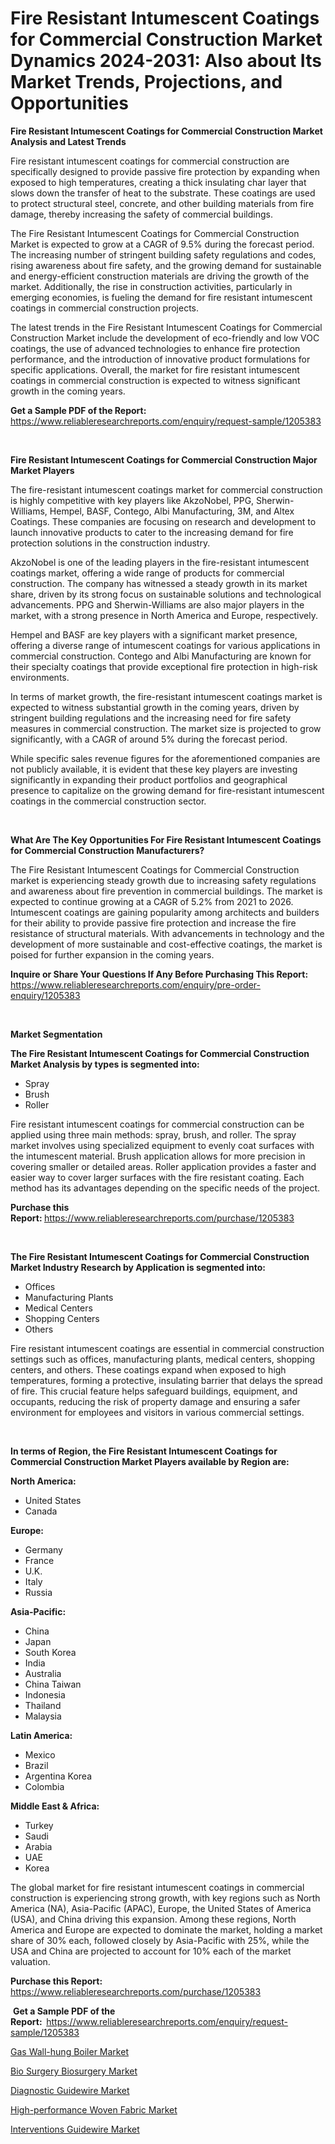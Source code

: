 <p><h1>Fire Resistant Intumescent Coatings for Commercial Construction Market Dynamics 2024-2031: Also about Its Market Trends, Projections, and Opportunities</h1></p><p><strong>Fire Resistant Intumescent Coatings for Commercial Construction Market Analysis and Latest Trends</strong></p>
<p><p>Fire resistant intumescent coatings for commercial construction are specifically designed to provide passive fire protection by expanding when exposed to high temperatures, creating a thick insulating char layer that slows down the transfer of heat to the substrate. These coatings are used to protect structural steel, concrete, and other building materials from fire damage, thereby increasing the safety of commercial buildings.</p><p>The Fire Resistant Intumescent Coatings for Commercial Construction Market is expected to grow at a CAGR of 9.5% during the forecast period. The increasing number of stringent building safety regulations and codes, rising awareness about fire safety, and the growing demand for sustainable and energy-efficient construction materials are driving the growth of the market. Additionally, the rise in construction activities, particularly in emerging economies, is fueling the demand for fire resistant intumescent coatings in commercial construction projects.</p><p>The latest trends in the Fire Resistant Intumescent Coatings for Commercial Construction Market include the development of eco-friendly and low VOC coatings, the use of advanced technologies to enhance fire protection performance, and the introduction of innovative product formulations for specific applications. Overall, the market for fire resistant intumescent coatings in commercial construction is expected to witness significant growth in the coming years.</p></p>
<p><strong>Get a Sample PDF of the Report:&nbsp;</strong> <a href="https://www.reliableresearchreports.com/enquiry/request-sample/1205383">https://www.reliableresearchreports.com/enquiry/request-sample/1205383</a></p>
<p>&nbsp;</p>
<p><strong>Fire Resistant Intumescent Coatings for Commercial Construction Major Market Players</strong></p>
<p><p>The fire-resistant intumescent coatings market for commercial construction is highly competitive with key players like AkzoNobel, PPG, Sherwin-Williams, Hempel, BASF, Contego, Albi Manufacturing, 3M, and Altex Coatings. These companies are focusing on research and development to launch innovative products to cater to the increasing demand for fire protection solutions in the construction industry.</p><p>AkzoNobel is one of the leading players in the fire-resistant intumescent coatings market, offering a wide range of products for commercial construction. The company has witnessed a steady growth in its market share, driven by its strong focus on sustainable solutions and technological advancements. PPG and Sherwin-Williams are also major players in the market, with a strong presence in North America and Europe, respectively.</p><p>Hempel and BASF are key players with a significant market presence, offering a diverse range of intumescent coatings for various applications in commercial construction. Contego and Albi Manufacturing are known for their specialty coatings that provide exceptional fire protection in high-risk environments.</p><p>In terms of market growth, the fire-resistant intumescent coatings market is expected to witness substantial growth in the coming years, driven by stringent building regulations and the increasing need for fire safety measures in commercial construction. The market size is projected to grow significantly, with a CAGR of around 5% during the forecast period.</p><p>While specific sales revenue figures for the aforementioned companies are not publicly available, it is evident that these key players are investing significantly in expanding their product portfolios and geographical presence to capitalize on the growing demand for fire-resistant intumescent coatings in the commercial construction sector.</p></p>
<p>&nbsp;</p>
<p><strong>What Are The Key Opportunities For Fire Resistant Intumescent Coatings for Commercial Construction Manufacturers?</strong></p>
<p><p>The Fire Resistant Intumescent Coatings for Commercial Construction market is experiencing steady growth due to increasing safety regulations and awareness about fire prevention in commercial buildings. The market is expected to continue growing at a CAGR of 5.2% from 2021 to 2026. Intumescent coatings are gaining popularity among architects and builders for their ability to provide passive fire protection and increase the fire resistance of structural materials. With advancements in technology and the development of more sustainable and cost-effective coatings, the market is poised for further expansion in the coming years.</p></p>
<p><strong>Inquire or Share Your Questions If Any Before Purchasing This Report:</strong> <a href="https://www.reliableresearchreports.com/enquiry/pre-order-enquiry/1205383">https://www.reliableresearchreports.com/enquiry/pre-order-enquiry/1205383</a></p>
<p>&nbsp;</p>
<p><strong>Market Segmentation</strong></p>
<p><strong>The Fire Resistant Intumescent Coatings for Commercial Construction Market Analysis by types is segmented into:</strong></p>
<p><ul><li>Spray</li><li>Brush</li><li>Roller</li></ul></p>
<p><p>Fire resistant intumescent coatings for commercial construction can be applied using three main methods: spray, brush, and roller. The spray market involves using specialized equipment to evenly coat surfaces with the intumescent material. Brush application allows for more precision in covering smaller or detailed areas. Roller application provides a faster and easier way to cover larger surfaces with the fire resistant coating. Each method has its advantages depending on the specific needs of the project.</p></p>
<p><strong>Purchase this Report:&nbsp;</strong><a href="https://www.reliableresearchreports.com/purchase/1205383">https://www.reliableresearchreports.com/purchase/1205383</a></p>
<p>&nbsp;</p>
<p><strong>The Fire Resistant Intumescent Coatings for Commercial Construction Market Industry Research by Application is segmented into:</strong></p>
<p><ul><li>Offices</li><li>Manufacturing Plants</li><li>Medical Centers</li><li>Shopping Centers</li><li>Others</li></ul></p>
<p><p>Fire resistant intumescent coatings are essential in commercial construction settings such as offices, manufacturing plants, medical centers, shopping centers, and others. These coatings expand when exposed to high temperatures, forming a protective, insulating barrier that delays the spread of fire. This crucial feature helps safeguard buildings, equipment, and occupants, reducing the risk of property damage and ensuring a safer environment for employees and visitors in various commercial settings.</p></p>
<p>&nbsp;</p>
<p><strong>In terms of Region, the Fire Resistant Intumescent Coatings for Commercial Construction Market Players available by Region are:</strong></p>
<p>
    <p> <strong> North America: </strong>
        <ul>
            <li>United States</li>
            <li>Canada</li>
        </ul>
        </p> 
    <p> <strong> Europe: </strong>
        <ul>
            <li>Germany</li>
            <li>France</li>
            <li>U.K.</li>
            <li>Italy</li>
            <li>Russia</li>
        </ul>
        </p> 
    <p> <strong> Asia-Pacific: </strong>
        <ul>
            <li>China</li>
            <li>Japan</li>
            <li>South Korea</li>
            <li>India</li>
            <li>Australia</li>
            <li>China Taiwan</li>
            <li>Indonesia</li>
            <li>Thailand</li>
            <li>Malaysia</li>
        </ul>
        </p> 
    <p> <strong> Latin America: </strong>
        <ul>
            <li>Mexico</li>
            <li>Brazil</li>
            <li>Argentina Korea</li>
            <li>Colombia</li>
        </ul>
        </p> 
    <p> <strong> Middle East & Africa: </strong>
        <ul>
            <li>Turkey</li>
            <li>Saudi</li>
            <li>Arabia</li>
            <li>UAE</li>
            <li>Korea</li>
        </ul>
    </p>
    </p>
<p><p>The global market for fire resistant intumescent coatings in commercial construction is experiencing strong growth, with key regions such as North America (NA), Asia-Pacific (APAC), Europe, the United States of America (USA), and China driving this expansion. Among these regions, North America and Europe are expected to dominate the market, holding a market share of 30% each, followed closely by Asia-Pacific with 25%, while the USA and China are projected to account for 10% each of the market valuation.</p></p>
<p><strong>Purchase this Report: </strong><a href="https://www.reliableresearchreports.com/purchase/1205383">https://www.reliableresearchreports.com/purchase/1205383</a></p>
<p>&nbsp;<strong>Get a Sample PDF of the Report:&nbsp;&nbsp;</strong><a href="https://www.reliableresearchreports.com/enquiry/request-sample/1205383">https://www.reliableresearchreports.com/enquiry/request-sample/1205383</a></p>
<p><strong></strong></p>
<p><p><a href="https://github.com/Angelnienowdseej3e45z3p8c/Market-Research-Report-List-1/blob/main/gas-wall-hung-boiler-market.md">Gas Wall-hung Boiler Market</a></p><p><a href="https://medium.com/@skylargrant2023/bio-surgery-biosurgery-market-comprehensive-assessment-by-type-application-and-geography-9f8ee6335709">Bio Surgery Biosurgery Market</a></p><p><a href="https://medium.com/@skylargrant2023/diagnostic-guidewire-market-size-reveals-the-best-marketing-channels-in-global-industry-429a56d37864">Diagnostic Guidewire Market</a></p><p><a href="https://github.com/YashRP12/Market-Research-Report-List-3/blob/main/high-performance-woven-fabric-market.md">High-performance Woven Fabric Market</a></p><p><a href="https://medium.com/@skylargrant2023/interventions-guidewire-market-analysis-and-sze-forecasted-for-period-from-2024-to-2031-6912c9f03bee">Interventions Guidewire Market</a></p></p>